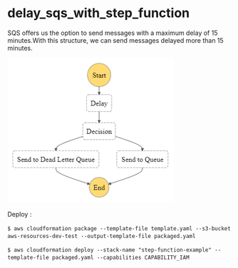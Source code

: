 ﻿# delay_sqs_with_step_function
 
 SQS offers us the option to send messages with a maximum delay of 15 minutes.With this structure, we can send messages delayed more than 15 minutes.

![](./stepfunctions_graph.png)

Deploy : 

`$ aws cloudformation package --template-file template.yaml --s3-bucket aws-resources-dev-test --output-template-file packaged.yaml`


`$ aws cloudformation deploy --stack-name "step-function-example" --template-file packaged.yaml --capabilities CAPABILITY_IAM`





